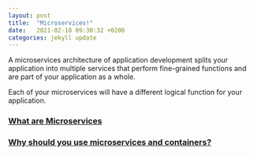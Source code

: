 ```yaml
---
layout: post
title:  "Microservices!"
date:   2021-02-18 09:30:32 +0200
categories: jekyll update
---
```


A microservices architecture of application development splits your application into multiple services that perform fine-grained functions and are part of your application as a whole. 

Each of your microservices will have a different logical function for your application. 

### [What are Microservices ](https://www.ibm.com/cloud/learn/microservices)


### [Why should you use microservices and containers?](https://developer.ibm.com/depmodels/microservices/articles/why-should-we-use-microservices-and-containers/)
